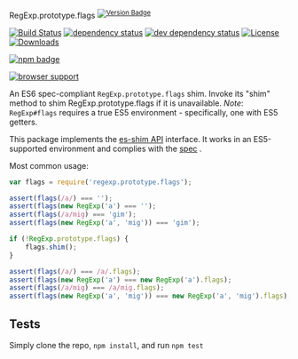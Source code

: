RegExp.prototype.flags <sup>[![Version Badge][npm-version-svg]][package-url]</sup>

[![Build Status][travis-svg]][travis-url]
[![dependency status][deps-svg]][deps-url]
[![dev dependency status][dev-deps-svg]][dev-deps-url]
[![License][license-image]][license-url]
[![Downloads][downloads-image]][downloads-url]

[![npm badge][npm-badge-png]][package-url]

[![browser support][testling-svg]][testling-url]

An ES6 spec-compliant `RegExp.prototype.flags` shim. Invoke its "shim" method to shim RegExp.prototype.flags if it is
unavailable.
*Note*: `RegExp#flags` requires a true ES5 environment - specifically, one with ES5 getters.

This package implements the [es-shim API](https://github.com/es-shims/api) interface. It works in an ES5-supported
environment and complies with the [spec](http://www.ecma-international.org/ecma-262/6.0/#sec-get-regexp.prototype.flags)
.

Most common usage:
```js
var flags = require('regexp.prototype.flags');

assert(flags(/a/) === '');
assert(flags(new RegExp('a') === '');
assert(flags(/a/mig) === 'gim');
assert(flags(new RegExp('a', 'mig')) === 'gim');

if (!RegExp.prototype.flags) {
	flags.shim();
}

assert(flags(/a/) === /a/.flags);
assert(flags(new RegExp('a') === new RegExp('a').flags);
assert(flags(/a/mig) === /a/mig.flags);
assert(flags(new RegExp('a', 'mig')) === new RegExp('a', 'mig').flags);
```

## Tests
Simply clone the repo, `npm install`, and run `npm test`

[package-url]: https://npmjs.com/package/regexp.prototype.flags
[npm-version-svg]: http://versionbadg.es/es-shims/RegExp.prototype.flags.svg
[travis-svg]: https://travis-ci.org/es-shims/RegExp.prototype.flags.svg
[travis-url]: https://travis-ci.org/es-shims/RegExp.prototype.flags
[deps-svg]: https://david-dm.org/es-shims/RegExp.prototype.flags.svg
[deps-url]: https://david-dm.org/es-shims/RegExp.prototype.flags
[dev-deps-svg]: https://david-dm.org/es-shims/RegExp.prototype.flags/dev-status.svg
[dev-deps-url]: https://david-dm.org/es-shims/RegExp.prototype.flags#info=devDependencies
[testling-svg]: https://ci.testling.com/es-shims/RegExp.prototype.flags.png
[testling-url]: https://ci.testling.com/es-shims/RegExp.prototype.flags
[npm-badge-png]: https://nodei.co/npm/regexp.prototype.flags.png?downloads=true&stars=true
[license-image]: http://img.shields.io/npm/l/regexp.prototype.flags.svg
[license-url]: LICENSE
[downloads-image]: http://img.shields.io/npm/dm/regexp.prototype.flags.svg
[downloads-url]: http://npm-stat.com/charts.html?package=regexp.prototype.flags
